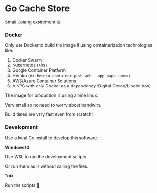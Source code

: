 # Go Cache Store

Small Golang expirement :smile:

### Docker

Only use Docker to build the image if using containerization technologies like:

1. Docker Swarm
2. Kubernetes (k8s)
3. Google Container Platform
4. Heroku (ex: `heroku container:push web --app <app_name>`)
5. AWS/Azure Container Solutions
6. A VPS with only Docker as a dependency (Digital Ocean/Linode box)

The image for production is using alpine linux.

Very small so no need to worry about bandwith.

Build times are very fast even from scratch!

### Development

Use a local Go install to develop this software.

**Windows10**

Use WSL to run the development scripts.

Or run them as is without calling the files.

***nix**

Run the scripts :tada:
